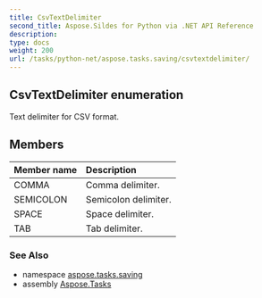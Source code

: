 ```yaml
---
title: CsvTextDelimiter
second_title: Aspose.Sildes for Python via .NET API Reference
description: 
type: docs
weight: 200
url: /tasks/python-net/aspose.tasks.saving/csvtextdelimiter/
---
```


## CsvTextDelimiter enumeration

Text delimiter for CSV format.

## Members
| Member name | Description |
| :- | :- |
|COMMA|Comma delimiter.|
|SEMICOLON|Semicolon delimiter.|
|SPACE|Space delimiter.|
|TAB|Tab delimiter.|

### See Also

* namespace [aspose.tasks.saving](/tasks/python-net/aspose.tasks.saving/)
* assembly [Aspose.Tasks](/tasks/python-net/)

